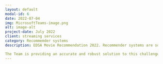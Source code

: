 ```yaml
---
layout: default
modal-id: 6
date: 2022-07-04
img: MicrosoftTeams-image.png
alt: image-alt
project-date: July 2022
client: streaming services
category: Recommemder systems 
description: EDSA Movie Recommendation 2022. Recommender systems are socially and economically critical to ensure that individuals can make optimised choices surrounding the content they engage with on a daily basis. Challenged to constructing a recommendation algorithm based on content or collaborative filtering, capable of accurately predicting how a user will rate a movie they have not yet viewed, based on their historical preferences.

The Team is providing an accurate and robust solution to this challenge has immense economic potential, with users of the system being personalised recommendations - generating platform affinity for the streaming services which best facilitates their audience's viewing.
---
```

